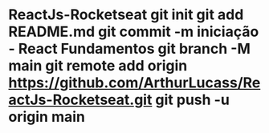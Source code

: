 # ReactJs-Rocketseat git init git add README.md git commit -m iniciação - React Fundamentos git branch -M main git remote add origin https://github.com/ArthurLucass/ReactJs-Rocketseat.git git push -u origin main
